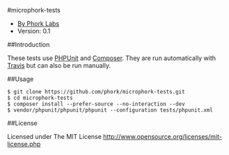 #microphork-tests

* [By Phork Labs](http://phorklabs.com/)
* Version: 0.1


##Introduction

These tests use [PHPUnit](http://phpunit.de/) and [Composer](http://getcomposer.org/). They are run automatically with [Travis](https://travis-ci.org) but can also be run manually. 


##Usage

```
$ git clone https://github.com/phork/microphork-tests.git
$ cd microphork-tests
$ composer install --prefer-source --no-interaction --dev
$ vendor/phpunit/phpunit/phpunit --configuration tests/phpunit.xml
```


##License

Licensed under The MIT License
<http://www.opensource.org/licenses/mit-license.php>
